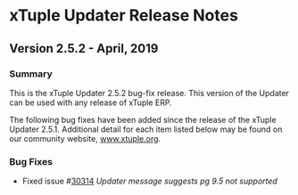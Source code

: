 # xTuple Updater Release Notes
## Version 2.5.2 - April, 2019

### Summary

This is the xTuple Updater 2.5.2 bug-fix release. This version of
the Updater can be used with any release of xTuple ERP.

The following bug fixes have been added since the
release of the xTuple Updater 2.5.1. Additional detail for each
item listed below may be found on our community website, www.xtuple.org.

### Bug Fixes

- Fixed issue #[30314](http://www.xtuple.org/xtincident/view/bugs/30314) _Updater message suggests pg 9.5 not supported_
